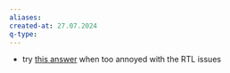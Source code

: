 ```yaml
---
aliases: 
created-at: 27.07.2024
q-type: 
---
```



- try [this answer](https://stackoverflow.com/questions/41905458/tkinter-label-with-arabic-text/41922710#41922710) when too annoyed with the RTL issues